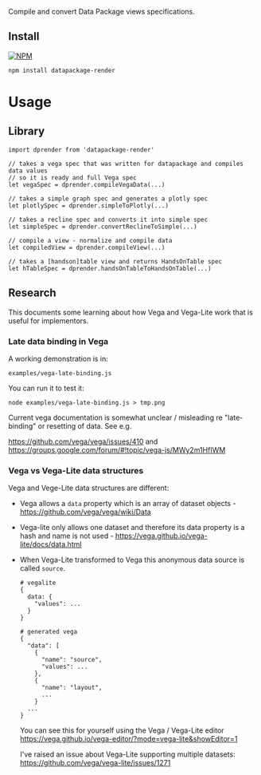 Compile and convert Data Package views specifications.

## Install

[![NPM](https://nodei.co/npm/datapackage-render.png)](https://nodei.co/npm/datapackage-render/)

```
npm install datapackage-render
```

# Usage

## Library

```
import dprender from 'datapackage-render'

// takes a vega spec that was written for datapackage and compiles data values
// so it is ready and full Vega spec
let vegaSpec = dprender.compileVegaData(...)

// takes a simple graph spec and generates a plotly spec
let plotlySpec = dprender.simpleToPlotly(...)

// takes a recline spec and converts it into simple spec
let simpleSpec = dprender.convertReclineToSimple(...)

// compile a view - normalize and compile data
let compiledView = dprender.compileView(...)

// takes a [handson]table view and returns HandsOnTable spec
let hTableSpec = dprender.handsOnTableToHandsOnTable(...)
```

## Research

This documents some learning about how Vega and Vega-Lite work that is useful for implementors.

### Late data binding in Vega

A working demonstration is in:

```
examples/vega-late-binding.js
```

You can run it to test it:

```
node examples/vega-late-binding.js > tmp.png
```

Current vega documentation is somewhat unclear / misleading re "late-binding" or resetting of data. See e.g.

https://github.com/vega/vega/issues/410 and
https://groups.google.com/forum/#!topic/vega-js/MWy2m1HfIWM

### Vega vs Vega-Lite data structures

Vega and Vege-Lite data structures are different:

* Vega allows a `data` property which is an array of dataset objects - https://github.com/vega/vega/wiki/Data
* Vega-lite only allows one dataset and therefore its data property is a hash and name is not used - https://vega.github.io/vega-lite/docs/data.html
* When Vega-Lite transformed to Vega this anonymous data source is called `source`.

  ```
  # vegalite
  {
    data: {
      "values": ...
    }
  }

  # generated vega
  {
    "data": [
      {
        "name": "source",
        "values": ...
      },
      {
        "name": "layout",
        ...
      }
    ...
  }
  ```

  You can see this for yourself using the Vega / Vega-Lite editor https://vega.github.io/vega-editor/?mode=vega-lite&showEditor=1


  I've raised an issue about Vega-Lite supporting multiple datasets: https://github.com/vega/vega-lite/issues/1271
